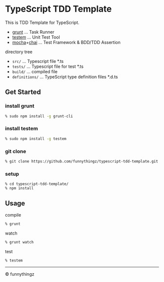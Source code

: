 # TypeScript TDD Template

This is TDD Template for TypeScript.

- [grunt](http://gruntjs.com/) ... Task Runner
- [testem](https://github.com/airportyh/testem) ... Unit Test Tool
- [mocha](http://mochajs.org/)+[chai](http://chaijs.com/) ... Test Framework & BDD/TDD Assertion

directory tree

- `src/` ... Typescript file *.ts
- `tests/` ... Typescript file for test *.ts
- `build/` ... compiled file
- `definitions/` ... TypeScript type definition files *.d.ts

## Get Started

### install grunt

```sh
% sudo npm install -g grunt-cli
```

### install testem

```sh
% sudo npm install -g testem
```

### git clone

```sh
% git clone https://github.com/funnythingz/typescript-tdd-template.git
```

### setup

```
% cd typescript-tdd-template/
% npm install
```

## Usage

compile

```sh
% grunt
```

watch

```sh
% grunt watch
```

test

```
% testem
```

<hr>

&copy; funnythingz
